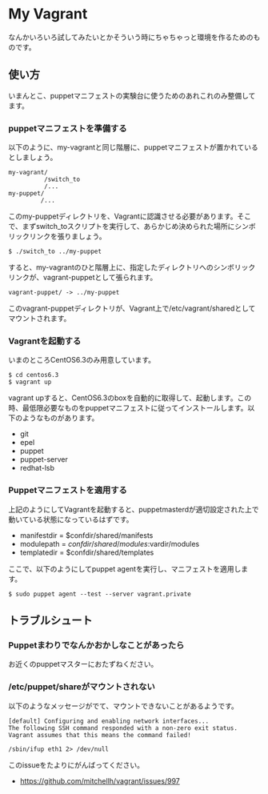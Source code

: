 # My Vagrant

なんかいろいろ試してみたいとかそういう時にちゃちゃっと環境を作るためのものです。

## 使い方

いまんとこ、puppetマニフェストの実験台に使うためのあれこれのみ整備してます。

### puppetマニフェストを準備する

以下のように、my-vagrantと同じ階層に、puppetマニフェストが置かれているとしましょう。

```
my-vagrant/
          /switch_to
          /...
my-puppet/
         /...
```

このmy-puppetディレクトリを、Vagrantに認識させる必要があります。そこで、まずswitch_toスクリプトを実行して、あらかじめ決められた場所にシンボリックリンクを張りましょう。

```
$ ./switch_to ../my-puppet
```

すると、my-vagrantのひと階層上に、指定したディレクトリへのシンボリックリンクが、vagrant-puppetとして張られます。

```
vagrant-puppet/ -> ../my-puppet
```

このvagrant-puppetディレクトリが、Vagrant上で/etc/vagrant/sharedとしてマウントされます。

### Vagrantを起動する

いまのところCentOS6.3のみ用意しています。

```
$ cd centos6.3
$ vagrant up
```

vagrant upすると、CentOS6.3のboxを自動的に取得して、起動します。この時、最低限必要なものをpuppetマニフェストに従ってインストールします。以下のようなものがあります。

  * git
  * epel
  * puppet
  * puppet-server
  * redhat-lsb

### Puppetマニフェストを適用する

上記のようにしてVagrantを起動すると、puppetmasterdが適切設定された上で動いている状態になっているはずです。

  * manifestdir = $confdir/shared/manifests
  * modulepath  = $confdir/shared/modules:$vardir/modules
  * templatedir = $confdir/shared/templates

ここで、以下のようにしてpuppet agentを実行し、マニフェストを適用します。

```
$ sudo puppet agent --test --server vagrant.private
```

## トラブルシュート

### Puppetまわりでなんかおかしなことがあったら

お近くのpuppetマスターにおたずねください。

### /etc/puppet/shareがマウントされない

以下のようなメッセージがでて、マウントできないことがあるようです。

```
[default] Configuring and enabling network interfaces...
The following SSH command responded with a non-zero exit status.
Vagrant assumes that this means the command failed!

/sbin/ifup eth1 2> /dev/null
```

このissueをたよりにがんばってください。

  * https://github.com/mitchellh/vagrant/issues/997


